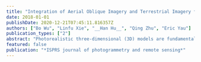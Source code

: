 ```yaml
---
title: "Integration of Aerial Oblique Imagery and Terrestrial Imagery for Optimized 3D Modeling in Urban Areas"
date: 2018-01-01
publishDate: 2020-12-21T07:45:11.816357Z
authors: ["Bo Wu", "Linfu Xie", "__Han Hu__", "Qing Zhu", "Eric Yau"]
publication_types: ["2"]
abstract: "Photorealistic three-dimensional (3D) models are fundamental to the spatial data infrastructure of a digital city, and have numerous potential applications in areas such as urban planning, urban management, urban monitoring, and urban environmental studies. Recent developments in aerial oblique photogrammetry based on aircraft or unmanned aerial vehicles (UAVs) offer promising techniques for 3D modeling. However, 3D models generated from aerial oblique imagery in urban areas with densely distributed high-rise buildings may show geometric defects and blurred textures, especially on building façades, due to problems such as occlusion and large camera tilt angles. Meanwhile, mobile mapping systems (MMSs) can capture terrestrial images of close-range objects from a complementary view on the ground at a high level of detail, but do not offer full coverage. The integration of aerial oblique imagery with terrestrial imagery offers promising opportunities to optimize 3D modeling in urban areas. This paper presents a novel method of integrating these two image types through automatic feature matching and combined bundle adjustment between them, and based on the integrated results to optimize the geometry and texture of the 3D models generated from aerial oblique imagery. Experimental analyses were conducted on two datasets of aerial and terrestrial images collected in Dortmund, Germany and in Hong Kong. The results indicate that the proposed approach effectively integrates images from the two platforms and thereby improves 3D modeling in urban areas."
featured: false
publication: "*ISPRS journal of photogrammetry and remote sensing*"
---
```


